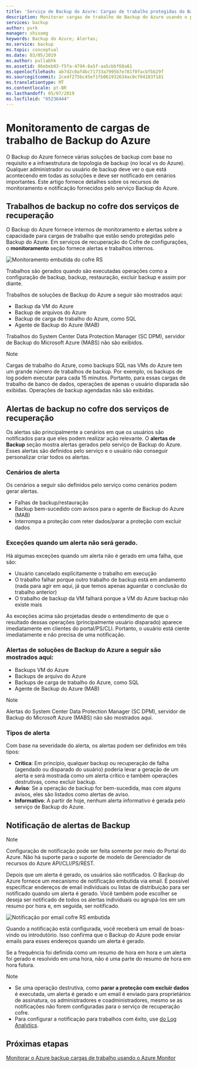 ```yaml
---
title: 'Serviço de Backup do Azure: Cargas de trabalho protegidas do Backup do Azure Monitor'
description: Monitorar cargas de trabalho de Backup do Azure usando o portal do Azure
services: backup
author: pvrk
manager: shivamg
keywords: Backup do Azure; Alertas;
ms.service: backup
ms.topic: conceptual
ms.date: 03/05/2019
ms.author: pullabhk
ms.assetid: 86ebeb03-f5fa-4794-8a5f-aa5cbbf68a81
ms.openlocfilehash: ab7d2c0af4bc71733a7995b7e781f0facbfbb29f
ms.sourcegitcommit: 2ce4f275bc45ef1fb061932634ac0cf04183f181
ms.translationtype: MT
ms.contentlocale: pt-BR
ms.lasthandoff: 05/07/2019
ms.locfileid: "65236444"
---
```

# <a name="monitoring-azure-backup-workloads"></a>Monitoramento de cargas de trabalho de Backup do Azure

O Backup do Azure fornece várias soluções de backup com base no requisito e a infraestrutura de topologia de backup (no local vs do Azure). Qualquer administrador ou usuário de backup deve ver o que está acontecendo em todas as soluções e deve ser notificado em cenários importantes. Este artigo fornece detalhes sobre os recursos de monitoramento e notificação fornecidos pelo serviço Backup do Azure.

## <a name="backup-jobs-in-recovery-services-vault"></a>Trabalhos de backup no cofre dos serviços de recuperação

O Backup do Azure fornece internos de monitoramento e alertas sobre a capacidade para cargas de trabalho que estão sendo protegidas pelo Backup do Azure. Em serviços de recuperação do Cofre de configurações, o **monitoramento** seção fornece alertas e trabalhos internos.

![Monitoramento embutida do cofre RS](media/backup-azure-monitoring-laworkspace/rs-vault-inbuiltmonitoring.png)

Trabalhos são gerados quando são executadas operações como a configuração de backup, backup, restauração, excluir backup e assim por diante.

Trabalhos de soluções de Backup do Azure a seguir são mostrados aqui:

  - Backup da VM do Azure
  - Backup de arquivos do Azure
  - Backup de carga de trabalho do Azure, como SQL
  - Agente de Backup do Azure (MAB)

Trabalhos do System Center Data Protection Manager (SC DPM), servidor de Backup do Microsoft Azure (MABS) não são exibidos.

> [!NOTE]
> Cargas de trabalho do Azure, como backups SQL nas VMs do Azure tem um grande número de trabalhos de backup. Por exemplo, os backups de log podem executar para cada 15 minutos. Portanto, para essas cargas de trabalho de banco de dados, operações de apenas o usuário disparada são exibidas. Operações de backup agendadas não são exibidas.

## <a name="backup-alerts-in-recovery-services-vault"></a>Alertas de backup no cofre dos serviços de recuperação

Os alertas são principalmente a cenários em que os usuários são notificados para que eles podem realizar ação relevante. O **alertas de Backup** seção mostra alertas gerados pelo serviço de Backup do Azure. Esses alertas são definidos pelo serviço e o usuário não conseguir personalizar criar todos os alertas.

### <a name="alert-scenarios"></a>Cenários de alerta
Os cenários a seguir são definidos pelo serviço como cenários podem gerar alertas.

  - Falhas de backup/restauração
  - Backup bem-sucedido com avisos para o agente de Backup do Azure (MAB)
  - Interrompa a proteção com reter dados/parar a proteção com excluir dados

### <a name="exceptions-when-an-alert-is-not-raised"></a>Exceções quando um alerta não será gerado.
Há algumas exceções quando um alerta não é gerado em uma falha, que são:

  - Usuário cancelado explicitamente o trabalho em execução
  - O trabalho falhar porque outro trabalho de backup está em andamento (nada para agir em aqui, já que temos apenas aguardar o conclusão do trabalho anterior)
  - O trabalho de backup da VM falhará porque a VM do Azure backup não existe mais

As exceções acima são projetadas desde o entendimento de que o resultado dessas operações (principalmente usuário disparado) aparece imediatamente em clientes do portal/PS/CLI. Portanto, o usuário está ciente imediatamente e não precisa de uma notificação.

### <a name="alerts-from-the-following-azure-backup-solutions-are-shown-here"></a>Alertas de soluções de Backup do Azure a seguir são mostrados aqui:

  - Backups VM do Azure
  - Backups de arquivo do Azure
  - Backups de carga de trabalho do Azure, como SQL
  - Agente de Backup do Azure (MAB)

> [!NOTE]
> Alertas do System Center Data Protection Manager (SC DPM), servidor de Backup do Microsoft Azure (MABS) não são mostrados aqui.

### <a name="alert-types"></a>Tipos de alerta
Com base na severidade do alerta, os alertas podem ser definidos em três tipos:

  - **Crítica**: Em princípio, qualquer backup ou recuperação de falha (agendado ou disparado do usuário) poderia levar a geração de um alerta e será mostrada como um alerta crítico e também operações destrutivas, como excluir backup.
  - **Aviso**: Se a operação de backup for bem-sucedida, mas com alguns avisos, eles são listados como alertas de aviso.
  - **Informativo**: A partir de hoje, nenhum alerta informativo é gerada pelo serviço de Backup do Azure.

## <a name="notification-for-backup-alerts"></a>Notificação de alertas de Backup

> [!NOTE]
> Configuração de notificação pode ser feita somente por meio do Portal do Azure. Não há suporte para o suporte de modelo de Gerenciador de recursos do Azure API/CLI/PS/REST.

Depois que um alerta é gerado, os usuários são notificados. O Backup do Azure fornece um mecanismo de notificação embutida via email. É possível especificar endereços de email individuais ou listas de distribuição para ser notificado quando um alerta é gerado. Você também pode escolher se deseja ser notificado de todos os alertas individuais ou agrupá-los em um resumo por hora e, em seguida, ser notificado.

![Notificação por email cofre RS embutida](media/backup-azure-monitoring-laworkspace/rs-vault-inbuiltnotification.png)

Quando a notificação está configurada, você receberá um email de boas-vindo ou introdutório. Isso confirma que o Backup do Azure pode enviar emails para esses endereços quando um alerta é gerado.<br>

Se a frequência foi definida como um resumo de hora em hora e um alerta foi gerado e resolvido em uma hora, não é uma parte do resumo de hora em hora futura.

> [!NOTE]
>
> * Se uma operação destrutiva, como **parar a proteção com excluir dados** é executada, um alerta é gerado e um email é enviado para proprietários de assinatura, os administradores e coadministradores, mesmo se as notificações não forem configuradas para o serviço de recuperação cofre.
> * Para configurar a notificação para trabalhos com êxito, use [do Log Analytics](backup-azure-monitoring-use-azuremonitor.md#using-log-analytics-workspace).

## <a name="next-steps"></a>Próximas etapas

[Monitorar o Azure backup cargas de trabalho usando o Azure Monitor](backup-azure-monitoring-use-azuremonitor.md)

